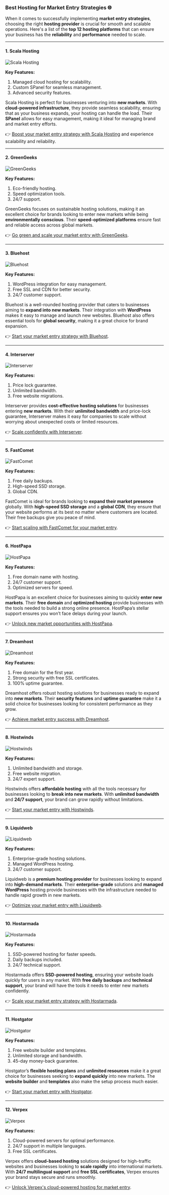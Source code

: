 ### Best Hosting for Market Entry Strategies 🌐

When it comes to successfully implementing **market entry strategies**, choosing the right **hosting provider** is crucial for smooth and scalable operations. Here's a list of the **top 12 hosting platforms** that can ensure your business has the **reliability** and **performance** needed to scale.

---

#### 1. Scala Hosting
![Scala Hosting](https://i.imgur.com/uJ5JIK3.png "Scala Web Hosting")

**Key Features:**
1. Managed cloud hosting for scalability.
2. Custom SPanel for seamless management.
3. Advanced security features.

Scala Hosting is perfect for businesses venturing into **new markets**. With **cloud-powered infrastructure**, they provide seamless scalability, ensuring that as your business expands, your hosting can handle the load. Their **SPanel** allows for easy management, making it ideal for managing brand and market entry efforts.

👉 [Boost your market entry strategy with Scala Hosting](https://snipitx.com/scala-jy) and experience scalability and reliability.

---

#### 2. GreenGeeks
![GreenGeeks](https://i.imgur.com/eEwuntu.jpg "GreenGeeks Hosting")

**Key Features:**
1. Eco-friendly hosting.
2. Speed optimization tools.
3. 24/7 support.

GreenGeeks focuses on sustainable hosting solutions, making it an excellent choice for brands looking to enter new markets while being **environmentally conscious**. Their **speed-optimized platforms** ensure fast and reliable access across global markets.

👉 [Go green and scale your market entry with GreenGeeks](https://snipitx.com/greengeeks-jy).

---

#### 3. Bluehost
![Bluehost](https://i.imgur.com/PasFF9E.jpeg "Bluehost Hosting")

**Key Features:**
1. WordPress integration for easy management.
2. Free SSL and CDN for better security.
3. 24/7 customer support.

Bluehost is a well-rounded hosting provider that caters to businesses aiming to **expand into new markets**. Their integration with **WordPress** makes it easy to manage and launch new websites. Bluehost also offers essential tools for **global security**, making it a great choice for brand expansion.

👉 [Start your market entry strategy with Bluehost](https://snipitx.com/bluehost-jy).

---

#### 4. Interserver
![Interserver](https://i.imgur.com/OM5dOEW.jpeg "Interserver Hosting")

**Key Features:**
1. Price lock guarantee.
2. Unlimited bandwidth.
3. Free website migrations.

Interserver provides **cost-effective hosting solutions** for businesses entering **new markets**. With their **unlimited bandwidth** and price-lock guarantee, Interserver makes it easy for companies to scale without worrying about unexpected costs or limited resources.

👉 [Scale confidently with Interserver](https://snipitx.com/interserver-jy).

---

#### 5. FastComet
![FastComet](https://i.imgur.com/7qgXuWp.png "FastComet Hosting")

**Key Features:**
1. Free daily backups.
2. High-speed SSD storage.
3. Global CDN.

FastComet is ideal for brands looking to **expand their market presence** globally. With **high-speed SSD storage** and a **global CDN**, they ensure that your website performs at its best no matter where customers are located. Their free backups give you peace of mind.

👉 [Start scaling with FastComet for your market entry](https://snipitx.com/fastcomet-jy).

---

#### 6. HostPapa
![HostPapa](https://i.imgur.com/ouDTkvl.jpeg "HostPapa Hosting")

**Key Features:**
1. Free domain name with hosting.
2. 24/7 customer support.
3. Optimized servers for speed.

HostPapa is an excellent choice for businesses aiming to quickly **enter new markets**. Their **free domain** and **optimized hosting** provide businesses with the tools needed to build a strong online presence. HostPapa’s stellar support ensures you won’t face delays during your launch.

👉 [Unlock new market opportunities with HostPapa](https://snipitx.com/hostpapa-jy).

---

#### 7. Dreamhost
![Dreamhost](https://i.imgur.com/rXIg8ip.jpeg "Dreamhost Hosting")

**Key Features:**
1. Free domain for the first year.
2. Strong security with free SSL certificates.
3. 100% uptime guarantee.

Dreamhost offers robust hosting solutions for businesses ready to expand into **new markets**. Their **security features** and **uptime guarantee** make it a solid choice for businesses looking for consistent performance as they grow.

👉 [Achieve market entry success with Dreamhost](https://snipitx.com/dreamhost-jy).

---

#### 8. Hostwinds
![Hostwinds](https://i.imgur.com/53aSNXx.jpeg "Hostwinds Hosting")

**Key Features:**
1. Unlimited bandwidth and storage.
2. Free website migration.
3. 24/7 expert support.

Hostwinds offers **affordable hosting** with all the tools necessary for businesses looking to **break into new markets**. With **unlimited bandwidth** and **24/7 support**, your brand can grow rapidly without limitations.

👉 [Start your market entry with Hostwinds](https://snipitx.com/hostwinds-jy).

---

#### 9. Liquidweb
![Liquidweb](https://i.imgur.com/4IvT9SC.jpeg "Liquidweb Hosting")

**Key Features:**
1. Enterprise-grade hosting solutions.
2. Managed WordPress hosting.
3. 24/7 customer support.

Liquidweb is a **premium hosting provider** for businesses looking to expand into **high-demand markets**. Their **enterprise-grade** solutions and **managed WordPress** hosting provide businesses with the infrastructure needed to handle rapid growth in new markets.

👉 [Optimize your market entry with Liquidweb](https://snipitx.com/liquidweb-jy).

---

#### 10. Hostarmada
![Hostarmada](https://i.imgur.com/KFbdf3o.jpeg "Hostarmada Hosting")

**Key Features:**
1. SSD-powered hosting for faster speeds.
2. Daily backups included.
3. 24/7 technical support.

Hostarmada offers **SSD-powered hosting**, ensuring your website loads quickly for users in any market. With **free daily backups** and **technical support**, your brand will have the tools it needs to enter new markets confidently.

👉 [Scale your market entry strategy with Hostarmada](https://snipitx.com/hostarmada-jy).

---

#### 11. Hostgator
![Hostgator](https://i.imgur.com/BcVkH57.jpeg "Hostgator Hosting")

**Key Features:**
1. Free website builder and templates.
2. Unlimited storage and bandwidth.
3. 45-day money-back guarantee.

Hostgator’s **flexible hosting plans** and **unlimited resources** make it a great choice for businesses seeking to **expand quickly** into new markets. The **website builder** and **templates** also make the setup process much easier.

👉 [Start your market entry with Hostgator](https://snipitx.com/hostgator-jy).

---

#### 12. Verpex
![Verpex](https://i.imgur.com/6x5LhiS.jpeg "Verpex Hosting")

**Key Features:**
1. Cloud-powered servers for optimal performance.
2. 24/7 support in multiple languages.
3. Free SSL certificates.

Verpex offers **cloud-based hosting** solutions designed for high-traffic websites and businesses looking to **scale rapidly** into international markets. With **24/7 multilingual support** and **free SSL certificates**, Verpex ensures your brand stays secure and runs smoothly.

👉 [Unlock Verpex's cloud-powered hosting for market entry](https://snipitx.com/verpex-jy).

